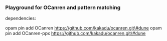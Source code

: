 ### Playground for OCanren and pattern matching

dependencies:

   opam pin add OCanren     https://github.com/kakadu/ocanren.git\#dune
   opam pin add OCanren-ppx https://github.com/kakadu/ocanren.git\#dune

